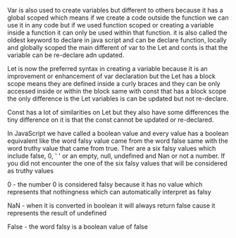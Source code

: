Var is also used to create variables but different to others because it has a global scoped which means if we create a code outside the function we can use it in any code but if we used function scoped or creating a variable inside a function it can only be used within that function. it  is also called the oldest keyword to declare in java script and can be declare function, locally and globally scoped the main different of var to the Let and conts is that the variable can be re-declare adn updated.

Let is now the preferred  syntax in creating a variable because it is an improvement or enhancement of var declaration but the Let has a block scope means they are defined inside a curly braces and they can be only accessed inside or within the block same with const that has a block scope the only difference is the Let variables is can be updated but not re-declare.

Const has a lot of similarities on Let but they also have some differences the tiny difference on it is that the const cannot be updated or re-declared.

In JavaScript we have called a boolean value and every value has a boolean equivalent like the word falsy value came from the word false same with the word truthy value that came from true. Ther are a six falsy values which include false, 0, ' ' or an empty, null, undefined and Nan or not a number. If you did not encounter the one of the six falsy values that will be considered as truthy values

0 - the number 0 is considered falsy because it  has no value which represents that nothingness which can automatically interpret as falsy

NaN - when it is converted in boolean it will always return false cause it represents the result of undefined

False - the word falsy is a boolean value of false

